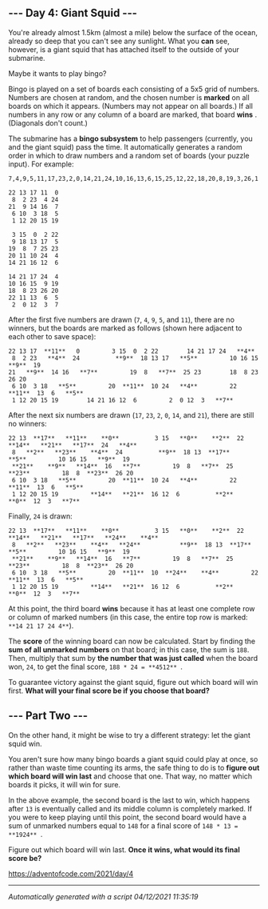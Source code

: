 ## --- Day 4: Giant Squid ---

You're already almost 1.5km (almost a mile) below the surface of the ocean, already so deep that you can't see any sunlight. What you **can** see, however, is a giant squid that has attached itself to the outside of your submarine.

Maybe it wants to play bingo?

Bingo is played on a set of boards each consisting of a 5x5 grid of numbers. Numbers are chosen at random, and the chosen number is **marked** on all boards on which it appears. (Numbers may not appear on all boards.) If all numbers in any row or any column of a board are marked, that board **wins** . (Diagonals don't count.)

The submarine has a **bingo subsystem** to help passengers (currently, you and the giant squid) pass the time. It automatically generates a random order in which to draw numbers and a random set of boards (your puzzle input). For example:

```
7,4,9,5,11,17,23,2,0,14,21,24,10,16,13,6,15,25,12,22,18,20,8,19,3,26,1

22 13 17 11  0
 8  2 23  4 24
21  9 14 16  7
 6 10  3 18  5
 1 12 20 15 19

 3 15  0  2 22
 9 18 13 17  5
19  8  7 25 23
20 11 10 24  4
14 21 16 12  6

14 21 17 24  4
10 16 15  9 19
18  8 23 26 20
22 11 13  6  5
 2  0 12  3  7
```

After the first five numbers are drawn (`7`, `4`, `9`, `5`, and `11`), there are no winners, but the boards are marked as follows (shown here adjacent to each other to save space):

```
22 13 17  **11**   0         3 15  0  2 22        14 21 17 24   **4**
 8  2 23   **4**  24          **9**  18 13 17   **5**         10 16 15   **9**  19
21   **9**  14 16   **7**         19  8   **7**  25 23        18  8 23 26 20
 6 10  3 18   **5**         20  **11**  10 24   **4**         22  **11**  13  6   **5**
 1 12 20 15 19        14 21 16 12  6         2  0 12  3   **7**
```

After the next six numbers are drawn (`17`, `23`, `2`, `0`, `14`, and `21`), there are still no winners:

```
22 13  **17**   **11**    **0**          3 15   **0**    **2**  22         **14**   **21**   **17**  24   **4**
 8   **2**   **23**    **4**  24          **9**  18 13  **17**    **5**         10 16 15   **9**  19
 **21**    **9**   **14**  16   **7**         19  8   **7**  25  **23**         18  8  **23**  26 20
 6 10  3 18   **5**         20  **11**  10 24   **4**         22  **11**  13  6   **5**
 1 12 20 15 19         **14**   **21**  16 12  6          **2**    **0**  12  3   **7**
```

Finally, `24` is drawn:

```
22 13  **17**   **11**    **0**          3 15   **0**    **2**  22         **14**   **21**   **17**   **24**    **4**
 8   **2**   **23**    **4**   **24**           **9**  18 13  **17**    **5**         10 16 15   **9**  19
 **21**    **9**   **14**  16   **7**         19  8   **7**  25  **23**         18  8  **23**  26 20
 6 10  3 18   **5**         20  **11**  10  **24**    **4**         22  **11**  13  6   **5**
 1 12 20 15 19         **14**   **21**  16 12  6          **2**    **0**  12  3   **7**
```

At this point, the third board **wins** because it has at least one complete row or column of marked numbers (in this case, the entire top row is marked: `**14 21 17 24 4**`).

The **score** of the winning board can now be calculated. Start by finding the **sum of all unmarked numbers** on that board; in this case, the sum is `188`. Then, multiply that sum by **the number that was just called** when the board won, `24`, to get the final score, `188 * 24 = **4512** `.

To guarantee victory against the giant squid, figure out which board will win first. **What will your final score be if you choose that board?**

## --- Part Two ---

On the other hand, it might be wise to try a different strategy: let the giant squid win.

You aren't sure how many bingo boards a giant squid could play at once, so rather than waste time counting its arms, the safe thing to do is to **figure out which board will win last** and choose that one. That way, no matter which boards it picks, it will win for sure.

In the above example, the second board is the last to win, which happens after `13` is eventually called and its middle column is completely marked. If you were to keep playing until this point, the second board would have a sum of unmarked numbers equal to `148` for a final score of `148 * 13 = **1924** `.

Figure out which board will win last. **Once it wins, what would its final score be?**

https://adventofcode.com/2021/day/4

---

_Automatically generated with a script 04/12/2021 11:35:19_
